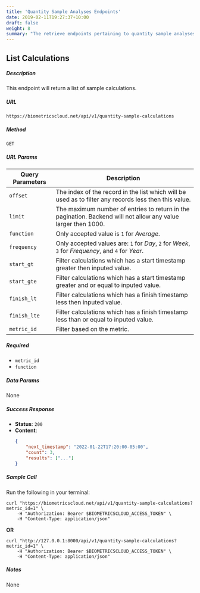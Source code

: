 ```yaml
---
title: 'Quantity Sample Analyses Endpoints'
date: 2019-02-11T19:27:37+10:00
draft: false
weight: 8
summary: "The retrieve endpoints pertaining to quantity sample analyses."
---
```


## **List Calculations**
##### Description
This endpoint will return a list of sample calculations.

##### URL

`https://biometricscloud.net/api/v1/quantity-sample-calculations`

##### Method

`GET`

##### URL Params

Query Parameters | Description
--------- | -----------
`offset` | The index of the record in the list which will be used as to filter any records less then this value.
`limit` | The maximum number of entries to return in the pagination. Backend will not allow any value larger then 1000.
`function` | Only accepted value is `1` for *Average*.
`frequency` | Only accepted values are: `1` for *Day*, `2` for *Week*, `3` for *Frequency*, and `4` for *Year*.
`start_gt` | Filter calculations which has a start timestamp greater then inputed value.
`start_gte` | Filter calculations which has a start timestamp greater and or equal to inputed value.
`finish_lt` | Filter calculations which has a finish timestamp less then inputed value.
`finish_lte` | Filter calculations which has a finish timestamp less than or equal to inputed value.
`metric_id` | Filter based on the metric.

##### Required

* `metric_id`
* `function`

##### Data Params

None

##### Success Response

  * **Status**: `200`
  * **Content**:
    ```json
    {
        "next_timestamp": "2022-01-22T17:20:00-05:00",
        "count": 3,
        "results": ["..."]
    }
    ```

##### Sample Call

Run the following in your terminal:

```shell
curl "https://biometricscloud.net/api/v1/quantity-sample-calculations?metric_id=1" \
    -H "Authorization: Bearer $BIOMETRICSCLOUD_ACCESS_TOKEN" \
    -H "Content-Type: application/json"
```

**OR**

```shell
curl "http://127.0.0.1:8000/api/v1/quantity-sample-calculations?metric_id=1" \
    -H "Authorization: Bearer $BIOMETRICSCLOUD_ACCESS_TOKEN" \
    -H "Content-Type: application/json"
```

##### Notes

None
